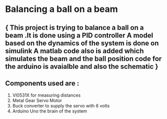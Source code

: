 # Balancing a ball on a beam
{ This project is trying to balance a ball on a beam .It is done using a PID controller
 A model based on the dynamics of the system is done on simulink
 A matlab code also is added which simulates the beam and the ball position
 code for the arduino is avaialble and also the schematic }
 ---
## Components used are :
1) Vl0531X for measuring distances
2) Metal Gear Servo Motor
3) Buck converter to supply the servo with 6 volts
4) Arduino Uno the brain of the system 
